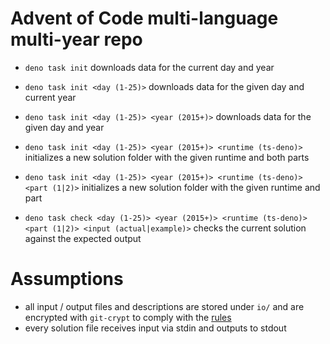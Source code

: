 # Advent of Code multi-language multi-year repo

- `deno task init` downloads data for the current day and year
- `deno task init <day (1-25)>` downloads data for the given day and current year
- `deno task init <day (1-25)> <year (2015+)>` downloads data for the given day and year
- `deno task init <day (1-25)> <year (2015+)> <runtime (ts-deno)>` initializes a new solution folder with the given runtime and both parts
- `deno task init <day (1-25)> <year (2015+)> <runtime (ts-deno)> <part (1|2)>` initializes a new solution folder with the given runtime and part

- `deno task check <day (1-25)> <year (2015+)> <runtime (ts-deno)> <part (1|2)> <input (actual|example)>` checks the current solution against the expected output

# Assumptions

- all input / output files and descriptions are stored under `io/` and are encrypted with `git-crypt` to comply with the [rules](https://adventofcode.com/about)
- every solution file receives input via stdin and outputs to stdout
